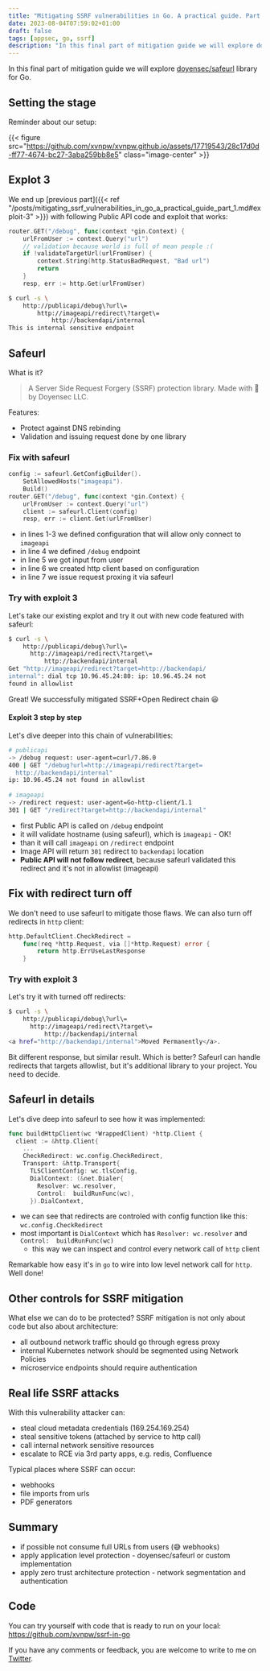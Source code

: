 ```yaml
---
title: "Mitigating SSRF vulnerabilities in Go. A practical guide. Part 2"
date: 2023-08-04T07:59:02+01:00
draft: false
tags: [appsec, go, ssrf]
description: "In this final part of mitigation guide we will explore doyensec/safeurl library for Go."
---
```


In this final part of mitigation guide we will explore [doyensec/safeurl](https://github.com/doyensec/safeurl) library for Go.

## Setting the stage

Reminder about our setup:

{{< figure src="https://github.com/xvnpw/xvnpw.github.io/assets/17719543/28c17d0d-ff77-4674-bc27-3aba259bb8e5" class="image-center" >}}

## Explot 3

We end up [previous part]({{< ref "/posts/mitigating_ssrf_vulnerabilities_in_go_a_practical_guide_part_1.md#exploit-3" >}}) with following Public API code and exploit that works:

```go
router.GET("/debug", func(context *gin.Context) {
    urlFromUser := context.Query("url")
    // validation because world is full of mean people :(
    if !validateTargetUrl(urlFromUser) {
        context.String(http.StatusBadRequest, "Bad url")
        return
    }
    resp, err := http.Get(urlFromUser)
```

```bash
$ curl -s \
    http://publicapi/debug\?url\=
        http://imageapi/redirect\?target\=
            http://backendapi/internal
This is internal sensitive endpoint
```

## Safeurl

What is it?

> A Server Side Request Forgery (SSRF) protection library. Made with 🖤 by Doyensec LLC.

Features:
- Protect against DNS rebinding
- Validation and issuing request done by one library

### Fix with safeurl

```go
config := safeurl.GetConfigBuilder().
	SetAllowedHosts("imageapi").
	Build()
router.GET("/debug", func(context *gin.Context) {
	urlFromUser := context.Query("url")
	client := safeurl.Client(config)
	resp, err := client.Get(urlFromUser)
```

- in lines 1-3 we defined configuration that will allow only connect to `imageapi`
- in line 4 we defined `/debug` endpoint
- in line 5 we got input from user
- in line 6 we created http client based on configuration
- in line 7 we issue request proxing it via safeurl

### Try with exploit 3

Let's take our existing explot and try it out with new code featured with safeurl:

```bash
$ curl -s \
    http://publicapi/debug\?url\=
      http://imageapi/redirect\?target\=
	      http://backendapi/internal
Get "http://imageapi/redirect?target=http://backendapi/
internal": dial tcp 10.96.45.24:80: ip: 10.96.45.24 not 
found in allowlist
```

Great! We successfully mitigated SSRF+Open Redirect chain 😃

#### Exploit 3 step by step

Let's dive deeper into this chain of vulnerabilities:

```bash
# publicapi
-> /debug request: user-agent=curl/7.86.0
400 | GET "/debug?url=http://imageapi/redirect?target=
  http://backendapi/internal"
ip: 10.96.45.24 not found in allowlist
 
# imageapi
-> /redirect request: user-agent=Go-http-client/1.1
301 | GET "/redirect?target=http://backendapi/internal"
```

- first Public API is called on `/debug` endpoint
- it will validate hostname (using safeurl), which is `imageapi` - OK!
- than it will call `imageapi` on `/redirect` endpoint
- Image API will return `301` redirect to `backendapi` location
- **Public API will not follow redirect**, because safeurl validated this redirect and it's not in allowlist (imageapi)

## Fix with redirect turn off

We don't need to use safeurl to mitigate those flaws. We can also turn off redirects in `http` client:

```go
http.DefaultClient.CheckRedirect =
	func(req *http.Request, via []*http.Request) error {
		return http.ErrUseLastResponse
	}
```

### Try with exploit 3

Let's try it with turned off redirects:

```bash
$ curl -s \
    http://publicapi/debug\?url\=
      http://imageapi/redirect\?target\=
	      http://backendapi/internal
<a href="http://backendapi/internal">Moved Permanently</a>.
```

Bit different response, but similar result. Which is better? Safeurl can handle redirects that targets allowlist, but it's additional library to your project. You need to decide.

## Safeurl in details

Let's dive deep into safeurl to see how it was implemented:

```go
func buildHttpClient(wc *WrappedClient) *http.Client {
  client := &http.Client{
    ...
    CheckRedirect: wc.config.CheckRedirect,
    Transport: &http.Transport{
      TLSClientConfig: wc.tlsConfig,
      DialContext: (&net.Dialer{
        Resolver: wc.resolver,
        Control:  buildRunFunc(wc),
      }).DialContext,
```

- we can see that redirects are controled with config function like this: `wc.config.CheckRedirect`
- most important is `DialContext` which has `Resolver: wc.resolver` and `Control:  buildRunFunc(wc)`
  - this way we can inspect and control every network call of `http` client
 
Remarkable how easy it's in `go` to wire into low level network call for `http`. Well done!

## Other controls for SSRF mitigation

What else we can do to be protected? SSRF mitigation is not only about code but also about architecture:

- all outbound network traffic should go through egress proxy
- internal Kubernetes network should be segmented using Network Policies
- microservice endpoints should require authentication

## Real life SSRF attacks

With this vulnerability attacker can:

- steal cloud metadata credentials (169.254.169.254)
- steal sensitive tokens (attached by service to http call)
- call internal network sensitive resources
- escalate to RCE via 3rd party apps, e.g. redis, Confluence

Typical places where SSRF can occur:

- webhooks
- file imports from urls
- PDF generators

## Summary

- if possible not consume full URLs from users (😅 webhooks)
- apply application level protection - doyensec/safeurl or custom implementation
- apply zero trust architecture protection - network segmentation and authentication

## Code

You can try yourself with code that is ready to run on your local: https://github.com/xvnpw/ssrf-in-go

If you have any comments or feedback, you are welcome to write to me on [Twitter](https://twitter.com/xvnpw).
